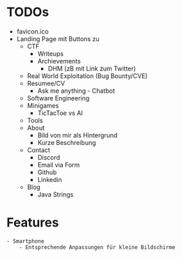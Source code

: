 # TODOs
- favicon.ico
- Landing Page mit Buttons zu
    - CTF
        - Writeups
        - Archievements
            - DHM (zB mit Link zum Twitter)
    - Real World Exploitation (Bug Bounty/CVE)
    - Resumee/CV
        - Ask me anything - Chatbot
    - Software Engineering
    - Minigames
        - TicTacToe vs AI
    - Tools
    - About
        - Bild von mir als Hintergrund
        - Kurze Beschreibung
    - Contact
        - Discord
        - Email via Form
        - Github
        - Linkedin
    - Blog
        - Java Strings

# Features
    - Smartphone
        - Entsprechende Anpassungen für kleine Bildschirme
